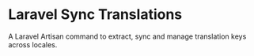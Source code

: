 # Laravel Sync Translations

A Laravel Artisan command to extract, sync and manage translation keys across locales.